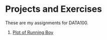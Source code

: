 # Projects and Exercises
These are my assignments for DATA100. 

1. [Plot of Running Boy](https://skylerseets.github.io/projects-and-exercises/basic-plot.md)
